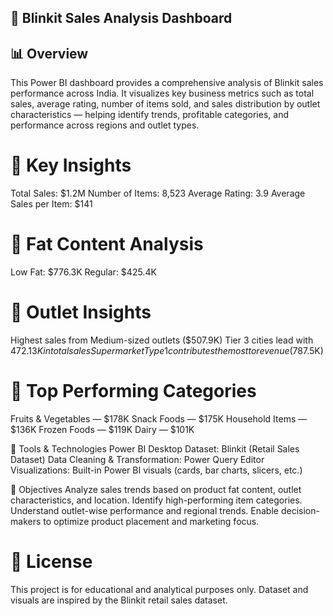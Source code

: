 ## 🛒 Blinkit Sales Analysis Dashboard
## 📊 Overview
This Power BI dashboard provides a comprehensive analysis of Blinkit sales performance across India.
It visualizes key business metrics such as total sales, average rating, number of items sold, and sales distribution by outlet characteristics — helping identify trends, profitable categories, and performance across regions and outlet types.

# 🧠 Key Insights
Total Sales: $1.2M
Number of Items: 8,523
Average Rating: 3.9
Average Sales per Item: $141

# 🔹 Fat Content Analysis
Low Fat: $776.3K
Regular: $425.4K

# 🔹 Outlet Insights
Highest sales from Medium-sized outlets ($507.9K)
Tier 3 cities lead with $472.13K in total sales
Supermarket Type 1 contributes the most to revenue ($787.5K)

# 🔹 Top Performing Categories
Fruits & Vegetables — $178K
Snack Foods — $175K
Household Items — $136K
Frozen Foods — $119K
Dairy — $101K

🧰 Tools & Technologies
Power BI Desktop
Dataset: Blinkit (Retail Sales Dataset)
Data Cleaning & Transformation: Power Query Editor
Visualizations: Built-in Power BI visuals (cards, bar charts, slicers, etc.)

🧾 Objectives
Analyze sales trends based on product fat content, outlet characteristics, and location.
Identify high-performing item categories.
Understand outlet-wise performance and regional trends.
Enable decision-makers to optimize product placement and marketing focus.


# 📄 License
This project is for educational and analytical purposes only.
Dataset and visuals are inspired by the Blinkit retail sales dataset.